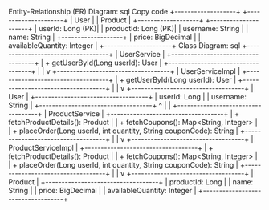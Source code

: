 Entity-Relationship (ER) Diagram:
sql
Copy code
  +-------------------+       +---------------------+
  |      User         |       |      Product        |
  +-------------------+       +---------------------+
  | userId: Long (PK)|       | productId: Long (PK)|
  | username: String  |       | name: String        |
  +-------------------+       | price: BigDecimal   |
                               | availableQuantity: Integer |
                               +---------------------+
Class Diagram:
sql
+-----------------------------------+
|             UserService           |
+-----------------------------------+
| + getUserById(Long userId): User |
+-----------------------------------+
                     |
                     |
                     v
+-----------------------------------+
|          UserServiceImpl          |
+-----------------------------------+
| + getUserById(Long userId): User |
+-----------------------------------+
                     |
                     |
                     v
+-----------------------------------+
|              User                 |
+-----------------------------------+
| userId: Long                     |
| username: String                 |
+-----------------------------------+
                     ^
                     |
                     |
+-----------------------------------+
|          ProductService           |
+-----------------------------------+
| + fetchProductDetails(): Product  |
| + fetchCoupons(): Map<String, Integer> |
| + placeOrder(Long userId, int quantity, String couponCode): String |
+-----------------------------------+
                     |
                     |
                     v
+-----------------------------------+
|         ProductServiceImpl        |
+-----------------------------------+
| + fetchProductDetails(): Product  |
| + fetchCoupons(): Map<String, Integer> |
| + placeOrder(Long userId, int quantity, String couponCode): String |
+-----------------------------------+
                     |
                     |
                     v
+-----------------------------------+
|            Product                |
+-----------------------------------+
| productId: Long                  |
| name: String                     |
| price: BigDecimal                |
| availableQuantity: Integer       |
+-----------------------------------+

